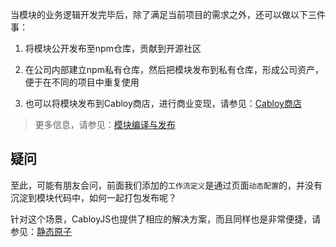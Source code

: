 当模块的业务逻辑开发完毕后，除了满足当前项目的需求之外，还可以做以下三件事：

1. 将模块公开发布至npm仓库，贡献到开源社区

2. 在公司内部建立npm私有仓库，然后把模块发布到私有仓库，形成公司资产，便于在不同的项目中重复使用

3. 也可以将模块发布到Cabloy商店，进行商业变现，请参见：[Cabloy商店](https://cabloy.com/zh-cn/articles/store.html)

> 更多信息，请参见：[模块编译与发布](https://cabloy.com/zh-cn/articles/module-compile.html)

## 疑问

至此，可能有朋友会问，前面我们添加的`工作流定义`是通过页面`动态配置`的，并没有沉淀到模块代码中，如何一起打包发布呢？

针对这个场景，CabloyJS也提供了相应的解决方案，而且同样也是非常便捷，请参见：[静态原子](https://cabloy.com/zh-cn/articles/atom-static.html)